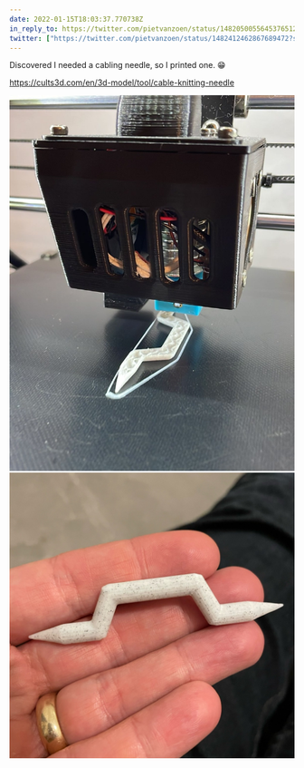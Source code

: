 ```yaml
---
date: 2022-01-15T18:03:37.770738Z
in_reply_to: https://twitter.com/pietvanzoen/status/1482050055645376512?s=20
twitter: ["https://twitter.com/pietvanzoen/status/1482412462867689472?s=20"]
---
```

Discovered I needed a cabling needle, so I printed one. 😁

https://cults3d.com/en/3d-model/tool/cable-knitting-needle

![](/media/FE359705-FDD2-4191-90AC-15C7EA7F7EE8.jpeg)
![](/media/0BA9CF49-1252-4044-8A47-2EF7DE90C236.jpeg)

